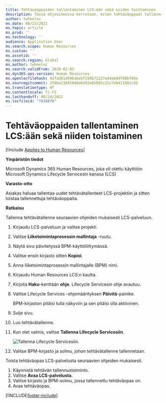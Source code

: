 ```yaml
---
title: Tehtäväoppaiden tallentaminen LCS:ään sekä niiden toistaminen
description: Tässä ohjeaiheessa kerrotaan, miten tehtäväoppaat tallennetaan Microsoft Dynamics Lifecycle Servicesiin (LCS) ja miten niitä toistetaan.
author: twheeloc
ms.date: 08/23/2021
ms.topic: article
ms.prod: ''
ms.technology: ''
audience: Application User
ms.search.scope: Human Resources
ms.custom: ''
ms.assetid: ''
ms.search.region: Global
ms.author: twheeloc
ms.search.validFrom: 2020-02-03
ms.dyn365.ops.version: Human Resources
ms.openlocfilehash: 42fad014590abebf159b71227a44eb8df60bf05e
ms.sourcegitcommit: 259ba130450d8a6d93a65685c22c7eb411982c92
ms.translationtype: HT
ms.contentlocale: fi-FI
ms.lasthandoff: 08/24/2021
ms.locfileid: "7416878"
---
```

# <a name="save-task-guides-to-lcs-and-replay-them"></a>Tehtäväoppaiden tallentaminen LCS:ään sekä niiden toistaminen

[!include [Applies to Human Resources](../includes/applies-to-hr.md)]

**Ympäristön tiedot** 

Microsoft Dynamics 365 Human Resources, joka oli otettu käyttöön Microsoft Dynamics Lifecycle Servicesin kanssa (LCS)

**Varasto-otto**

Asiakas haluaa tallentaa uudet tehtävätallenteet LCS-projektiin ja sitten toistaa tallennettuja tehtäväoppaita.

**Ratkaisu**

Tallenna tehtävätallenne seuraavien ohjeiden mukaisesti LCS-palveluun.

1. Kirjaudu LCS-palveluun ja valitse projekti.
2. Valitse **Liiketoimintaprosessin mallintaja** -ruutu.
3. Näytä sivu päivitetyssä BPM-käyttöliittymässä.
4. Valitse ensin kirjasto sitten **Kopioi**.
5. Anna liiketoimintaprosessin mallintajalle (BPM) nimi.
6. Kirjaudu Human Resources LCS:n kautta.
7. Kirjoita **Haku**-kenttään **ohje**. Lifecycle Servicesin ohje avautuu.
8. Valitse Lifecycle Services -ohjemäärityksen **Päivitä**-painike.

    BPM-kirjaston pitäisi tulla näkyviin ja sen pitäisi olla aktiivinen.

9. Sulje sivu.
10. Luo tehtävätallenne.
11. Kun olet valmis, valitse **Tallenna Lifecycle Servicesiin**.

    ![Tallenna Lifecycle Servicesiin.](media/task-guides.png)

12. Valitse BPM-kirjasto ja solmu, johon tehtävätallenne tallennetaan.

Toista tehtäväopas LCS-palvelusta seuraavien ohjeiden mukaisesti.

1. Käynnistä tehtävän tallennustoiminto.
2. Valitse **Avaa LCS-palvelusta**.
3. Valitse kirjasto ja BPM-solmu, jossa tallennettu tehtäväopas on.
4. Avaa tehtäväopas.


[!INCLUDE[footer-include](../includes/footer-banner.md)]
